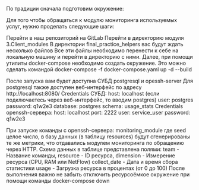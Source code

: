 По традиции сначала подготовим окружение:

Для того чтобы обращаться к модулю мониторинга используемых услуг, нужно проделать следующие шаги:

Перейти в наш репозиторий на GitLab
Перейти в директорию модуля 3.Client_modules
В директории final_practice_helpers вас будут ждать несколько файлов
Все эти файлы необходимо перенести к себе на локальную машину и перейти в директорию с ними.
Далее, при помощи утилиты docker-compose необходимо создать окружение. Это можно сделать командой
 docker-compose -f docker-compose.yaml up -d --build

После запуска вам будет доступна СУБД postgresql и opessh-server
Для postgresql также доступен веб-интерфейс по адресу
http://localhost:8080/
Credentials СУБД:
host: localhost (если подключаетесь через веб-интерфейс, то вводим postgres) 
user: postgres
password: q1w2e3
database: postgres
schema: usage_stats
Credentials openssh-сервера:
host: localhost
port: 2222
user: service_user
password: q1w2e3

При запуске команды с openssh-сервера:
monitoring_module <seed>
где seed целое число, в базу данных (в таблицу resources) будут сгенерированы те же метрики, что отдавались модулем мониторинга по обращению через HTTP.
Схема данных в таблице представлена полями:
team - Название команды,
resource - ID ресурса, 
dimension - Измерение ресурса (CPU, RAM или NetFlow)
collect_date - Дата и время сбора статистики
usage - Загрузка ресурса в процентах (от 0 до 100)
После выполнения важно не забыть отключить ресурсоёмкое окружение при помощи команды
docker-compose down